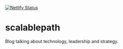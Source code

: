 [![Netlify Status](https://api.netlify.com/api/v1/badges/14bd7975-2f8f-4846-943a-0a36c7f7edc8/deploy-status)](https://app.netlify.com/projects/scalablepath/deploys)

# scalablepath
Blog talking about technology, leadership and strategy.
